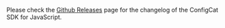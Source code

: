 Please check the [Github Releases](https://github.com/configcat/js-unified-sdk/releases) page for the changelog of the ConfigCat SDK for JavaScript.